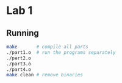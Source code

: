 # Lab 1

## Running

```bash
make       # compile all parts
./part1.o  # run the programs separately
./part2.o
./part3.o
./part4.o
make clean # remove binaries
```
